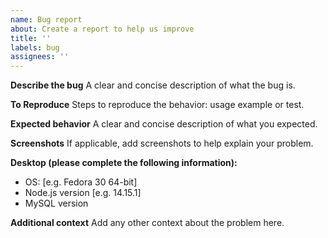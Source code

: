 ```yaml
---
name: Bug report
about: Create a report to help us improve
title: ''
labels: bug
assignees: ''
---
```


**Describe the bug**
A clear and concise description of what the bug is.

**To Reproduce**
Steps to reproduce the behavior: usage example or test.

**Expected behavior**
A clear and concise description of what you expected.

**Screenshots**
If applicable, add screenshots to help explain your problem.

**Desktop (please complete the following information):**

- OS: [e.g. Fedora 30 64-bit]
- Node.js version [e.g. 14.15.1]
- MySQL version

**Additional context**
Add any other context about the problem here.
